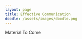 ```yaml
---
layout: page
title: Effective Communication
doodle: /assets/images/doodle.png
---
```


Material To Come
